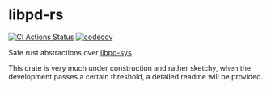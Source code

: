# libpd-rs

[![CI Actions Status](https://github.com/alisomay/libpd-rs/actions/workflows/main.yml/badge.svg)](https://github.com/alisomay/libpd-rs/actions)
[![codecov](https://codecov.io/gh/alisomay/libpd-rs/branch/main/graph/badge.svg?token=R25IX6EWRD)](https://codecov.io/gh/alisomay/libpd-rs)

Safe rust abstractions over [libpd-sys](https://github.com/alisomay/libpd-sys).

This crate is very much under construction and rather sketchy, when the development passes a certain threshold, a detailed readme will be provided.
